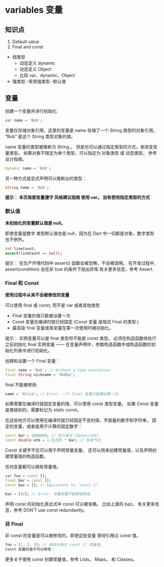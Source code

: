 # variables 变量

## 知识点

1. Default value
2. Final and const

- 弱类型
  - 动态定义 dynamic
  - 动态定义 Object
  - 比较 var、dynamic、Object
- 强类型
    -常用强类型
    -默认值



## 变量

创建一个变量并进行初始化:

```dart
var name = 'Bob';
```

变量仅存储对象引用，这里的变量是 name 存储了一个 String 类型的对象引用。
“Bob” 是这个 String 类型对象的值。

name 变量的类型被推断为 String 。 但是也可以通过指定类型的方式，来改变变量类型。 如果对象不限定为单个类型，可以指定为 对象类型 或 动态类型， 参考 设计指南。

```dart
dynamic name = 'Bob';
```

另一种方式是显式声明可以推断出的类型：

```dart
String name = 'Bob';
```

**提示： 本页局部变量遵守 风格建议指南 使用 var。 没有使用指定类型的方式**

### 默认值

**未初始化的变量默认值是 null。**

即使变量是数字 类型默认值也是 null，因为在 Dart 中一切都是对象，数字类型 也不例外。

```dart
int lineCount;
assert(lineCount == null);
```

提示： 在生产环境代码中 assert() 函数会被忽略，不会被调用。 在开发过程中, assert(condition) 会在非 true 的条件下抛出异常.有关更多信息，参考 Assert.

### Final 和 Const

**使用过程中从来不会被修改的变量**

可以使用 final 或 const, 而不是 var 或者其他类型

- Final 变量的值只能被设置一次
- Const 变量在编译时就已经固定 (Const 变量 是隐式 Final 的类型.)
- 最高级 final 变量或类变量在第一次使用时被初始化。

提示： 实例变量可以是 final 类型但不能是 const 类型。 
必须在构造函数体执行之前初始化 final 实例变量 —— 在变量声明中，参数构造函数中或构造函数的初始化列表中进行初始化。

创建和设置一个 Final 变量：

```dart
final name = 'Bob'; // Without a type annotation
final String nickname = 'Bobby';
```

final 不能被修改:

```dart
name = 'Alice'; // Error: 一个 final 变量只能被设置一次。
```

如果需要在编译时就固定变量的值，可以使用 const 类型变量。
如果 Const 变量是类级别的，需要标记为 static const。

在这些地方可以使用在编译时就已经固定不变的值，字面量的数字和字符串， 固定的变量，或者是用于计算的固定数字：

```dart
const bar = 1000000; // 压力单位 (dynes/cm2)
const double atm = 1.01325 * bar; // 标准气压
```

Const 关键字不仅可以用于声明常量变量。 还可以用来创建常量值，以及声明创建常量值的构造函数。

任何变量都可以拥有常量值。

```dart
var foo = const [];
final bar = const [];
const baz = []; // Equivalent to `const []`

baz = [42]; // Error: 常量变量不能赋值修改。
```

声明 const 的初始化表达式中 const 可以被省略。 比如上面的 baz。 有关更多信息，参考 DON’T use const redundantly。

### 非 Final

非 const 的变量是可以被修改的，即使这些变量 曾经引用过 const 值。

```dart
foo = [1, 2, 3]; // 曾经引用过 const [] 常量值。
Const 变量的值不可以修改：
```

更多关于使用 const 创建常量值，参考 Lists， Maps， 和 Classes。

